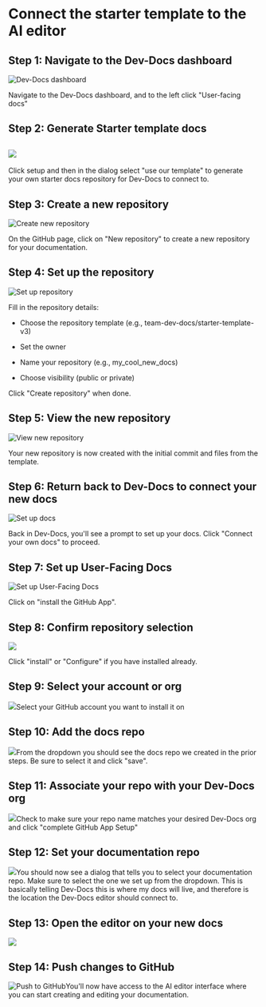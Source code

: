 # Connect the starter template to the AI editor

## Step 1: Navigate to the Dev-Docs dashboard

![Dev-Docs dashboard](/img/connect_the_starter_template_to_the_ai_editor/step_1.png)

Navigate to the Dev-Docs dashboard, and to the left click "User-facing docs"

## Step 2: Generate Starter template docs

## ![](/img/connect_the_starter_template_to_the_ai_editor/step_8.png)

Click setup and then in the dialog select "use our template" to generate your own starter docs repository for Dev-Docs to connect to.

## Step 3: Create a new repository

![Create new repository](/img/connect_the_starter_template_to_the_ai_editor/step_4.png)

On the GitHub page, click on "New repository" to create a new repository for your documentation.

## Step 4: Set up the repository

![Set up repository](/img/connect_the_starter_template_to_the_ai_editor/step_5.png)

Fill in the repository details:

* Choose the repository template (e.g., team-dev-docs/starter-template-v3)

* Set the owner

* Name your repository (e.g., my\_cool\_new\_docs)

* Choose visibility (public or private)

Click "Create repository" when done.

## Step 5: View the new repository

![View new repository](/img/connect_the_starter_template_to_the_ai_editor/step_7.png)

Your new repository is now created with the initial commit and files from the template.

## Step 6: Return back to Dev-Docs to connect your new docs

![Set up docs](/img/connect_the_starter_template_to_the_ai_editor/step_8.png)

Back in Dev-Docs, you'll see a prompt to set up your docs. Click "Connect your own docs" to proceed.

## Step 7: Set up User-Facing Docs

![Set up User-Facing Docs](/img/connect_the_starter_template_to_the_ai_editor/step_11.png)

Click on "install the GitHub App".

## Step 8: Confirm repository selection

![](/img/connect_the_starter_template_to_the_ai_editor/step_13.png)

Click "install" or "Configure" if you have installed already.

## Step 9: Select your account or org

![](/img/connect_the_starter_template_to_the_ai_editor/step_16.png)Select your GitHub account you want to install it on

## Step 10: Add the docs repo

![](/img/connect_the_starter_template_to_the_ai_editor/step_17.png)From the dropdown you should see the docs repo we created in the prior steps. Be sure to select it and click "save".

## Step 11: Associate your repo with your Dev-Docs org

![](/img/connect_the_starter_template_to_the_ai_editor/step_22.png)Check to make sure your repo name matches your desired Dev-Docs org and click "complete GitHub App Setup"

## Step 12: Set your documentation repo

![](/img/connect_the_starter_template_to_the_ai_editor/step_25.png)You should now see a dialog that tells you to select your documentation repo. Make sure to select the one we set up from the dropdown. This is basically telling Dev-Docs this is where my docs will live, and therefore is the location the Dev-Docs editor should connect to.

## Step 13: Open the editor on your new docs

![](/img/starter_template_edit_docs.png)

## Step 14: Push changes to GitHub

![Push to GitHub](/img/connect_the_starter_template_to_the_ai_editor/step_28.png)You'll now have access to the AI editor interface where you can start creating and editing your documentation.
